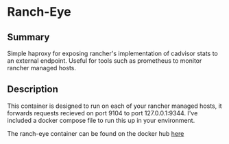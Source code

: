 # Ranch-Eye

## Summary

Simple haproxy for exposing rancher's implementation of cadvisor stats to an external endpoint.
Useful for tools such as prometheus to monitor rancher managed hosts.

## Description

This container is designed to run on each of your rancher managed hosts, it forwards requests recieved on port 9104 to port 127.0.0.1:9344.
I've included a docker compose file to run this up in your environment.

The ranch-eye container can be found on the docker hub [here](https://hub.docker.com/r/rucknar/ranch-eye/)